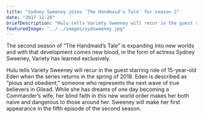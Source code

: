 ```yaml
---
title: "Sydney Sweeney joins 'The Handmaid's Tale' for season 2"
date: "2017-11-28"
briefDescription: "Hulu tells Variety Sweeney will recur in the guest starring role of 15-year-old Eden when the series returns in the spring of 2018."
featuredImage: "../../images/sydsweeney.jpg"
---
```


The second season of “The Handmaid’s Tale” is expanding into new worlds and with that development comes new blood, in the form of actress Sydney Sweeney, Variety has learned exclusively.

Hulu tells Variety Sweeney will recur in the guest starring role of 15-year-old Eden when the series returns in the spring of 2018. Eden is described as “pious and obedient,” someone who represents the next wave of true believers in Gilead. While she has dreams of one day becoming a Commander’s wife, her blind faith in this new world order makes her both naïve and dangerous to those around her. Sweeney will make her first appearance in the fifth episode of the second season.
